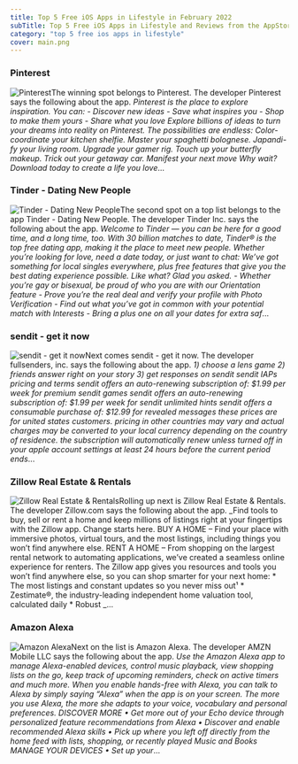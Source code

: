 ```yaml
---
title: Top 5 Free iOS Apps in Lifestyle in February 2022
subTitle: Top 5 Free iOS Apps in Lifestyle and Reviews from the AppStore in February 2022.
category: "top 5 free ios apps in lifestyle"
cover: main.png
---
```


### Pinterest

![Pinterest](https://is1-ssl.mzstatic.com/image/thumb/Purple126/v4/d9/5f/20/d95f20c4-c81a-43cd-1067-05deb7ec758c/AppIcon-0-0-1x_U007emarketing-0-0-0-6-0-0-sRGB-0-0-0-GLES2_U002c0-512MB-85-220-0-0.png/100x100bb.png)The winning spot belongs to Pinterest. The developer Pinterest says the following about the app. _Pinterest is the place to explore inspiration. You can: - Discover new ideas  - Save what inspires you - Shop to make them yours - Share what you love   Explore billions of ideas to turn your dreams into reality on Pinterest. The possibilities are endless: Color-coordinate your kitchen shelfie. Master your spaghetti bolognese. Japandi-fy your living room. Upgrade your gamer rig. Touch up your butterfly makeup. Trick out your getaway car. Manifest your next move    Why wait? Download today to create a life you love_...

### Tinder - Dating New People

![Tinder - Dating New People](https://is1-ssl.mzstatic.com/image/thumb/Purple126/v4/87/af/e5/87afe5ff-e892-09b9-69fe-135c685d72a1/AppIcon-0-0-1x_U007emarketing-0-0-0-7-0-0-sRGB-0-0-0-GLES2_U002c0-512MB-85-220-0-0.png/100x100bb.png)The second spot on a top list belongs to the app Tinder - Dating New People. The developer Tinder Inc. says the following about the app. _Welcome to Tinder — you can be here for a good time, and a long time, too. With 30 billion matches to date, Tinder® is the top free dating app, making it the place to meet new people. Whether you’re looking for love, need a date today, or just want to chat: We’ve got something for local singles everywhere, plus free features that give you the best dating experience possible. Like what? Glad you asked.   - Whether you’re gay or bisexual, be proud of who you are with our Orientation feature - Prove you’re the real deal and verify your profile with Photo Verification  - Find out what you’ve got in common with your potential match with Interests - Bring a plus one on all your dates for extra saf_...

### sendit - get it now

![sendit - get it now](https://is2-ssl.mzstatic.com/image/thumb/Purple125/v4/ac/fb/25/acfb2513-9dd7-febd-9028-09643a1396da/AppIcon-0-0-1x_U007emarketing-0-0-0-10-0-0-sRGB-0-0-0-GLES2_U002c0-512MB-85-220-0-0.png/100x100bb.png)Next comes sendit - get it now. The developer fullsenders, inc. says the following about the app. _1) choose a lens game 2) friends answer right on your story 3) get responses on sendit       sendit IAPs pricing and terms  sendit offers an auto-renewing subscription of: $1.99 per week for premium sendit games  sendit offers an auto-renewing subscription of: $1.99 per week for sendit unlimited hints  sendit offers a consumable purchase of: $12.99 for revealed messages  these prices are for united states customers. pricing in other countries may vary and actual charges may be converted to your local currency depending on the country of residence.  the subscription will automatically renew unless turned off in your apple account settings at least 24 hours before the current period ends_...

### Zillow Real Estate & Rentals

![Zillow Real Estate & Rentals](https://is2-ssl.mzstatic.com/image/thumb/Purple126/v4/21/b6/65/21b66521-eb26-3d64-ff31-40481479ebe8/AppIcon-1x_U007emarketing-0-6-0-85-220.png/100x100bb.png)Rolling up next is Zillow Real Estate & Rentals. The developer Zillow.com says the following about the app. _Find tools to buy, sell or rent a home and keep millions of listings right at your fingertips with the Zillow app. Change starts here.   BUY A HOME – Find your place with immersive photos, virtual tours, and the most listings, including things you won’t find anywhere else.    RENT A HOME – From shopping on the largest rental network to automating applications, we’ve created a seamless online experience for renters.   The Zillow app gives you resources and tools you won’t find anywhere else, so you can shop smarter for your next home:   * The most listings and constant updates so you never miss out¹ * Zestimate®, the industry-leading independent home valuation tool, calculated daily * Robust _...

### Amazon Alexa

![Amazon Alexa](https://is4-ssl.mzstatic.com/image/thumb/Purple126/v4/84/51/10/845110fe-6c1a-3797-5274-c3c501e9030c/AppIcon-0-0-1x_U007emarketing-0-0-0-7-0-0-sRGB-0-0-0-GLES2_U002c0-512MB-85-220-0-0.png/100x100bb.png)Next on the list is Amazon Alexa. The developer AMZN Mobile LLC says the following about the app. _Use the Amazon Alexa app to manage Alexa-enabled devices, control music playback, view shopping lists on the go, keep track of upcoming reminders, check on active timers and much more. When you enable hands-free with Alexa, you can talk to Alexa by simply saying “Alexa” when the app is on your screen. The more you use Alexa, the more she adapts to your voice, vocabulary and personal preferences.  DISCOVER MORE • Get more out of your Echo device through personalized feature recommendations from Alexa • Discover and enable recommended Alexa skills • Pick up where you left off directly from the home feed with lists, shopping, or recently played Music and Books  MANAGE YOUR DEVICES • Set up your_...

